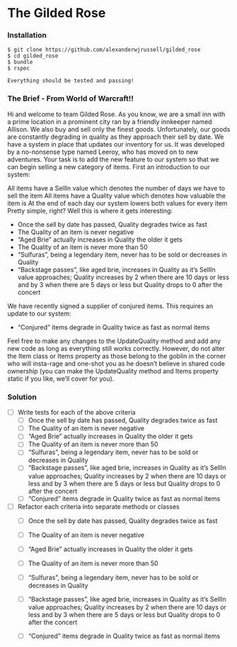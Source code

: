 # The Gilded Rose

### Installation
```
$ git clone https://github.com/alexanderwjrussell/gilded_rose
$ cd gilded_rose
$ bundle
$ rspec

Everything should be tested and passing!
```

### The Brief - From World of Warcraft!!

Hi and welcome to team Gilded Rose. As you know, we are a small inn with a prime location in a prominent city ran by a friendly innkeeper named Allison. We also buy and sell only the finest goods. Unfortunately, our goods are constantly degrading in quality as they approach their sell by date. We have a system in place that updates our inventory for us. It was developed by a no-nonsense type named Leeroy, who has moved on to new adventures. Your task is to add the new feature to our system so that we can begin selling a new category of items. First an introduction to our system:

All items have a SellIn value which denotes the number of days we have to sell the item All items have a Quality value which denotes how valuable the item is At the end of each day our system lowers both values for every item Pretty simple, right? Well this is where it gets interesting:

* Once the sell by date has passed, Quality degrades twice as fast
* The Quality of an item is never negative
* “Aged Brie” actually increases in Quality the older it gets
* The Quality of an item is never more than 50
* “Sulfuras”, being a legendary item, never has to be sold or decreases in Quality
* “Backstage passes”, like aged brie, increases in Quality as it’s SellIn value approaches; Quality increases by 2 when there are 10 days or less and by 3 when there are 5 days or less but Quality drops to 0 after the concert

We have recently signed a supplier of conjured items. This requires an update to our system:

* “Conjured” items degrade in Quality twice as fast as normal items

Feel free to make any changes to the UpdateQuality method and add any new code as long as everything still works correctly. However, do not alter the Item class or Items property as those belong to the goblin in the corner who will insta-rage and one-shot you as he doesn’t believe in shared code ownership (you can make the UpdateQuality method and Items property static if you like, we’ll cover for you).

### Solution
- [ ] Write tests for each of the above criteria
  - [ ] Once the sell by date has passed, Quality degrades twice as fast
  - [ ] The Quality of an item is never negative
  - [ ] “Aged Brie” actually increases in Quality the older it gets
  - [ ] The Quality of an item is never more than 50
  - [ ] “Sulfuras”, being a legendary item, never has to be sold or decreases in Quality
  - [ ] “Backstage passes”, like aged brie, increases in Quality as it’s SellIn value approaches; Quality increases by 2 when there are 10 days or less and by 3 when there are 5 days or less but Quality drops to 0 after the concert
  - [ ] “Conjured” items degrade in Quality twice as fast as normal items

- [ ] Refactor each criteria into separate methods or classes
  - [ ] Once the sell by date has passed, Quality degrades twice as fast
  - [ ] The Quality of an item is never negative
  - [ ] “Aged Brie” actually increases in Quality the older it gets
  - [ ] The Quality of an item is never more than 50
  - [ ] “Sulfuras”, being a legendary item, never has to be sold or decreases in Quality
  - [ ] “Backstage passes”, like aged brie, increases in Quality as it’s SellIn value approaches; Quality increases by 2 when there are 10 days or less and by 3 when there are 5 days or less but Quality drops to 0 after the concert
  - [ ] “Conjured” items degrade in Quality twice as fast as normal items
  
